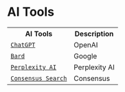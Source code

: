 # AI Tools

<!DOCTYPE html>
<html>
  <head>
    <title>Page Title</title>
  </head>
  <body>
    <table>
      <tr><th>AI Tools</th><th>Description</th></tr>
      <tr><td><code><a href=https://chat.openai.com/ target=_blank>ChatGPT</a></code></td><td>OpenAI</td></tr>
      <tr><td><code><a href=https://bard.google.com/ target=_blank>Bard</a></code></td><td>Google</td></tr>
      <tr><td><code><a href=https://www.perplexity.ai/ target=_blank>Perplexity AI</a></code></td><td>Perplexity AI</td></tr>
      <tr><td><code><a href=https://consensus.app/search/ target=_blank>Consensus Search</a></code></td><td>Consensus</td></tr>
    </table>
  </body>
</html>
